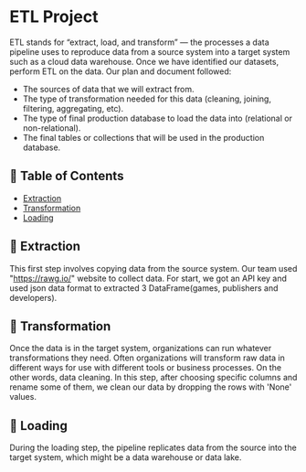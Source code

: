 # ETL Project

ETL stands for “extract, load, and transform” — the processes a data pipeline uses to reproduce data from a source system into a target system such as a cloud data warehouse.
Once we have identified our datasets, perform ETL on the data. Our plan and document followed:
- The sources of data that we will extract from.
- The type of transformation needed for this data (cleaning, joining, filtering, aggregating, etc).
- The type of final production database to load the data into (relational or non-relational).
- The final tables or collections that will be used in the production database.


## 📝 Table of Contents

- [Extraction](#extraction)
- [Transformation](#transformation)
- [Loading](#loading)

## 🧐 Extraction <a name = "extraction"></a>
This first step involves copying data from the source system.
Our team used "https://rawg.io/" website to collect data. For start, we got an API key and used json data format to extracted 3 DataFrame(games, publishers and developers).


## 🤯 Transformation <a name = "transformation"></a>

Once the data is in the target system, organizations can run whatever transformations they need. Often organizations will transform raw data in different ways for use with different tools or business processes. On the other words, data cleaning.
In this step, after choosing specific columns and rename some of them, we clean our data by dropping the rows with 'None' values.


## 🥳 Loading <a name = "loading"></a>

During the loading step, the pipeline replicates data from the source into the target system, which might be a data warehouse or data lake.
